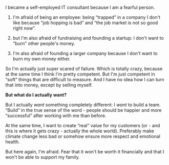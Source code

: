 I became a self-employed IT consultant because I am a fearful person.

1) I'm afraid of being an employee: being “trapped” in a company I don't like because “job hopping is bad” and “the job market is not so good right now”.
2. but I'm also afraid of fundraising and founding a startup: I don't want to “burn” other people's money.
3) I'm also afraid of founding a larger company because I don't want to burn my own money either.

So I'm actually just super scared of failure. Which is totally crazy, because at the same time I think I'm pretty competent. But I'm just competent in “soft” things that are difficult to measure. And I have no idea how I can turn that into money, except by selling myself.

**But what do I actually want?**

But I actually *want* something completely different: I *want* to build a team. “Build” in the true sense of the word - people should be happier and more “successful” after working with me than before.

At the same time, I want to create “real” value for my customers (or - and this is where it gets crazy - actually the whole world). Preferably make climate change less bad or somehow ensure more respect and emotional health.

But here again, I'm afraid. Fear that it won't be worth it financially and that I won't be able to support my family.

